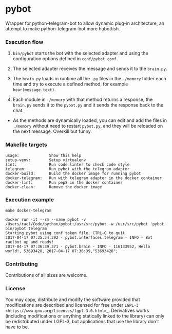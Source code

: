 # pybot

Wrapper for python-telegram-bot to allow dynamic plug-in architecture, an attempt to make python-telegram-bot more hubottish.

### Execution flow

1. `bin/pybot` starts the bot with the selected adapter and using the configuration options defined in `conf/pybot.conf`.

1. The selected adapter receives the message and sends it to the `brain.py`.

1. The `brain.py` loads in runtime all the `.py` files in the `./memory` folder each time and try to execute a defined method, for example `hear(message.text)`.

1. Each module in `./memory` with that method returns a response, the `brain.py` sends it to the `pybot.py` and it sends the response back to the chat.

* As the methods are dynamically loaded, you can edit and add the files in `./memory` without need to restart `pybot.py`, and they will be reloaded on the next message. Overkill but funny.

### Makefile targets

```
usage:             Show this help
setup-venv:        Setup virtualenv
lint:              Run code linter to check code style
telegram:          Run pybot with the telegram adapter
docker-build:      Build the docker image for running pybot
docker-telegram:   Run with telegram adapter in the docker container
docker-lint:       Run pep8 in the docker container
docker-clean:      Remove the docker image
```

### Execution example

````
make docker-telegram
````

```
docker run -it --rm --name pybot -v /Users/rael/Code/python/pybot:/usr/src/pybot -w /usr/src/pybot 'pybot' bin/pybot telegram
Starting pybot using conf token file. CTRL-C to quit.
2017-04-17 07:35:54,392 - pybot.interfaces.telegram - INFO - Bot raelbot up and ready!
2017-04-17 07:36:39,371 - pybot.brain - INFO - 116133952, Hello world!, 53693428, 2017-04-17 07:36:39,"53693428";
```

### Contributing

Contributions of all sizes are welcome. 

### License

You may copy, distribute and modify the software provided that modifications are described and licensed for free under `LGPL-3 <https://www.gnu.org/licenses/lgpl-3.0.html>`_. Derivatives works (including modifications or anything statically linked to the library) can only be redistributed under LGPL-3, but applications that use the library don't have to be.

